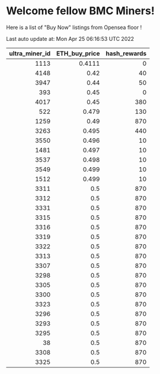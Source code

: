 # Welcome fellow BMC Miners!
Here is a list of "Buy Now" listings from Opensea floor !


Last auto update at: Mon Apr 25 06:16:53 UTC 2022


|   ultra_miner_id |   ETH_buy_price |   hash_rewards |
|-----------------:|----------------:|---------------:|
|             1113 |          0.4111 |              0 |
|             4148 |          0.42   |             40 |
|             3947 |          0.44   |             50 |
|              393 |          0.45   |              0 |
|             4017 |          0.45   |            380 |
|              522 |          0.479  |            130 |
|             1259 |          0.49   |            870 |
|             3263 |          0.495  |            440 |
|             3550 |          0.496  |             10 |
|             1481 |          0.497  |             10 |
|             3537 |          0.498  |             10 |
|             3549 |          0.499  |             10 |
|             1512 |          0.499  |             10 |
|             3311 |          0.5    |            870 |
|             3312 |          0.5    |            870 |
|             3331 |          0.5    |            870 |
|             3315 |          0.5    |            870 |
|             3316 |          0.5    |            870 |
|             3319 |          0.5    |            870 |
|             3322 |          0.5    |            870 |
|             3313 |          0.5    |            870 |
|             3307 |          0.5    |            870 |
|             3298 |          0.5    |            870 |
|             3305 |          0.5    |            870 |
|             3300 |          0.5    |            870 |
|             3323 |          0.5    |            870 |
|             3296 |          0.5    |            870 |
|             3293 |          0.5    |            870 |
|             3295 |          0.5    |            870 |
|               38 |          0.5    |            870 |
|             3308 |          0.5    |            870 |
|             3325 |          0.5    |            870 |